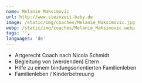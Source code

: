 ```yaml
---
name: Melanie Maksimovic
url: http://www.steinzeit-baby.de
image: /static/img/coaches/Melanie_Maksimovic.jpg
webp: /static/img/coaches/Melanie_Maksimovic.webp
tags: '',
languages: 'de'
---
```


<ul><li>Artgerecht Coach nach Nicola Schmidt</li><li>Begleitung von (werdenden) Eltern&nbsp;</li><li>Hilfe zu einem bindungsorientierten Familienleben</li><li>Familienleben / Kinderbetreuung</li></ul>